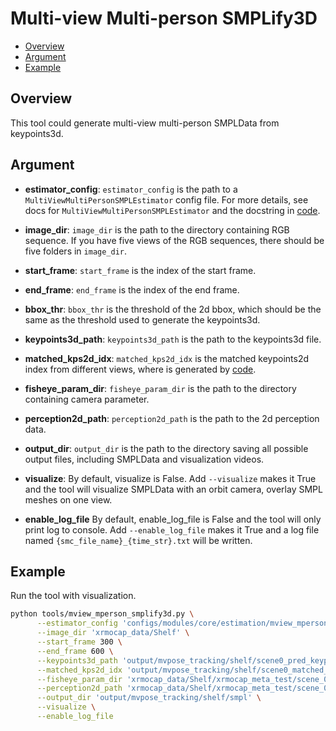 # Multi-view Multi-person SMPLify3D

- [Overview](#overview)
- [Argument](#argument)
- [Example](#example)

## Overview

This tool could generate multi-view multi-person SMPLData from keypoints3d.

## Argument

- **estimator_config**:
`estimator_config` is the path to a `MultiViewMultiPersonSMPLEstimator` config file. For more details, see docs for `MultiViewMultiPersonSMPLEstimator` and the docstring in [code](../../../xrmocap/core/estimation/mview_mperson_smpl_estimator.py).

- **image_dir**:
`image_dir` is the path to the directory containing RGB sequence. If you have five views of the RGB sequences, there should be five folders in `image_dir`.

- **start_frame**:
`start_frame` is the index of the start frame.

- **end_frame**:
`end_frame` is the index of the end frame.

- **bbox_thr**:
`bbox_thr` is the threshold of the 2d bbox, which should be the same as the threshold used to generate the keypoints3d.

- **keypoints3d_path**:
`keypoints3d_path` is the path to the keypoints3d file.

- **matched_kps2d_idx**:
`matched_kps2d_idx` is the matched keypoints2d index from different views, where is generated by [code](../../../tools/mview_mperson_evaluation.py).

- **fisheye_param_dir**:
`fisheye_param_dir` is the path to the directory containing camera parameter.

- **perception2d_path**:
`perception2d_path` is the path to the 2d perception data.

- **output_dir**:
`output_dir` is the path to the directory saving all possible output files, including SMPLData and visualization videos.

- **visualize**:
By default, visualize is False. Add `--visualize` makes it True and the tool will visualize SMPLData with an orbit camera, overlay SMPL meshes on one view.

- **enable_log_file**
By default, enable_log_file is False and the tool will only print log to console. Add `--enable_log_file` makes it True and a log file named `{smc_file_name}_{time_str}.txt` will be written.


## Example

Run the tool with visualization.

```bash
python tools/mview_mperson_smplify3d.py \
      --estimator_config 'configs/modules/core/estimation/mview_mperson_smpl_estimator.py' \
      --image_dir 'xrmocap_data/Shelf' \
      --start_frame 300 \
      --end_frame 600 \
      --keypoints3d_path 'output/mvpose_tracking/shelf/scene0_pred_keypoints3d.npz' \
      --matched_kps2d_idx 'output/mvpose_tracking/shelf/scene0_matched_kps2d_idx.npy' \
      --fisheye_param_dir 'xrmocap_data/Shelf/xrmocap_meta_test/scene_0/camera_parameters' \
      --perception2d_path 'xrmocap_data/Shelf/xrmocap_meta_test/scene_0/perception_2d.npz' \
      --output_dir 'output/mvpose_tracking/shelf/smpl' \
      --visualize \
      --enable_log_file
```
